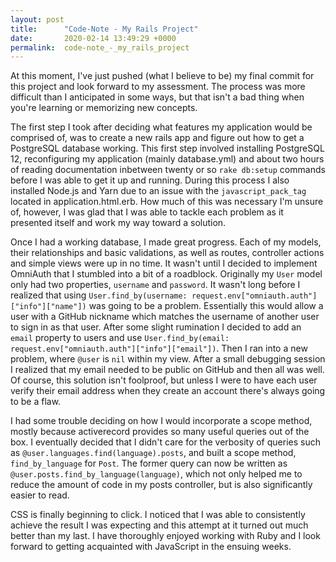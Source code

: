 ```yaml
---
layout: post
title:      "Code-Note - My Rails Project"
date:       2020-02-14 13:49:29 +0000
permalink:  code-note_-_my_rails_project
---
```


At this moment, I've just pushed (what I believe to be) my final commit for this project and look forward to my assessment. The process was more difficult than I anticipated in some ways, but that isn't a bad thing when you're learning or memorizing new concepts.

The first step I took after deciding what features my application would be comprised of, was to create a new rails app and figure out how to get a PostgreSQL database working. This first step involved installing PostgreSQL 12, reconfiguring my application (mainly database.yml) and about two hours of reading documentation inbetween twenty or so `rake db:setup` commands before I was able to get it up and running. During this process I also installed Node.js and Yarn due to an issue with the `javascript_pack_tag` located in application.html.erb. How much of this was necessary I'm unsure of, however, I was glad that I was able to tackle each problem as it presented itself and work my way toward a solution.

Once I had a working database, I made great progress. Each of my models, their relationships and basic validations, as well as routes, controller actions and simple views were up in no time. It wasn't until I decided to implement OmniAuth that I stumbled into a bit of a roadblock. Originally my `User` model only had two properties, `username` and `password`. It wasn't long before I realized that using `User.find_by(username: request.env["omniauth.auth"]["info"]["name"])` was going to be a problem. Essentially this would allow a user with a GitHub nickname which matches the username of another user to sign in as that user. After some slight rumination I decided to add an `email` property to users and use `User.find_by(email: request.env["omniauth.auth"]["info"]["email"])`. Then I ran into a new problem, where `@user` is `nil` within my view. After a small debugging session I realized that my email needed to be public on GitHub and then all was well. Of course, this solution isn't foolproof, but unless I were to have each user verify their email address when they create an account there's always going to be a flaw.

I had some trouble deciding on how I would incorporate a scope method, mostly because activerecord provides so many useful queries out of the box. I eventually decided that I didn't care for the verbosity of queries such as `@user.languages.find(language).posts`, and built a scope method, `find_by_language` for `Post`. The former query can now be written as `@user.posts.find_by_language(language)`, which not only helped me to reduce the amount of code in my posts controller, but is also significantly easier to read.

CSS is finally beginning to click. I noticed that I was able to consistently achieve the result I was expecting and this attempt at it turned out much better than my last. I have thoroughly enjoyed working with Ruby and I look forward to getting acquainted with JavaScript in the ensuing weeks.
